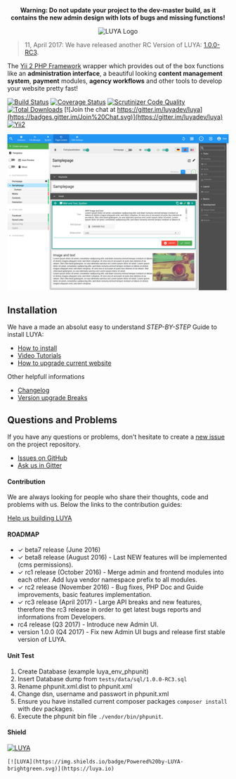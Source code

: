 <p align="center">
    <b>Warning: Do not update your project to the dev-master build, as it contains the new admin design with lots of bugs and missing functions!</b>
</p>
<p align="center">
  <img src="https://luya.io/img/luya_logo_flat_icon.png" alt="LUYA Logo"/>
</p>

> 11, April 2017: We have released another RC Version of LUYA: [1.0.0-RC3](https://luya.io/news/third-release-candidate-1-0-0-rc3).

The [Yii 2 PHP Framework](https://github.com/yiisoft/yii2) wrapper which provides out of the box functions like an **administration interface**, a beautiful looking **content management system**, **payment** modules, **agency workflows** and other tools to develop your website pretty fast!

[![Build Status](https://travis-ci.org/luyadev/luya.svg?branch=master)](https://travis-ci.org/luyadev/luya)
[![Coverage Status](https://coveralls.io/repos/github/luyadev/luya/badge.svg?branch=master)](https://coveralls.io/github/luyadev/luya?branch=master)
[![Scrutinizer Code Quality](https://scrutinizer-ci.com/g/luyadev/luya/badges/quality-score.png?b=master)](https://scrutinizer-ci.com/g/luyadev/luya/?branch=master)
[![Total Downloads](https://poser.pugx.org/luyadev/luya-core/downloads)](https://packagist.org/packages/luyadev/luya-core)
[![Join the chat at https://gitter.im/luyadev/luya](https://badges.gitter.im/Join%20Chat.svg)](https://gitter.im/luyadev/luya)
[![Yii2](https://img.shields.io/badge/Powered_by-Yii_Framework-green.svg?style=flat)](http://www.yiiframework.com/)

![Luya Admin](https://raw.githubusercontent.com/luyadev/luya/master/docs/guide/img/luya-beta8.png)

## Installation

We have a made an absolut easy to understand *STEP-BY-STEP* Guide to install LUYA:

+ [How to install](https://luya.io)
+ [Video Tutorials](https://luya.io/videos)
+ [How to upgrade current website](https://luya.io/guide/install-upgrade)

Other helpfull informations

+ [Changelog](CHANGELOG.md)
+ [Version upgrade Breaks](UPGRADE.md)

## Questions and Problems

If you have any questions or problems, don't hesitate to create a [new issue](https://github.com/luyadev/luya/issues/new) on the project repository.

+ [Issues on GitHub](https://github.com/luyadev/luya/issues)
+ [Ask us in Gitter](https://gitter.im/luyadev/luya)

#### Contribution

We are always looking for people who share their thoughts, code and problems with us. Below the links to the contribution guides:

[Help us building LUYA](https://luya.io/guide/luya-collaboration)

#### ROADMAP

+ ✓ beta7 release (June 2016)
+ ✓ beta8 release (August 2016) - Last NEW features will be implemented (cms permissions).
+ ✓ rc1 release (October 2016) - Merge admin and frontend modules into each other. Add luya vendor namespace prefix to all modules.
+ ✓ rc2 release (November 2016) - Bug fixes, PHP Doc and Guide improvements, basic features implementation.
+ ✓ rc3 release (April 2017) - Large API breaks and new features, therefore the rc3 release in order to get latest bugs reports and informations from Developers.
+ rc4 release (Q3 2017) - Introduce new Admin UI.
+ version 1.0.0 (Q4 2017) - Fix new Admin UI bugs and release first stable version of LUYA.

#### Unit Test

1. Create Database (example luya_env_phpunit)
2. Insert Database dump from `tests/data/sql/1.0.0-RC3.sql`
3. Rename phpunit.xml.dist to phpunit.xml
4. Change dsn, username and passwort in phpunit.xml
5. Ensure you have installed current composer packages `composer install` with dev packages.
6. Execute the phpunit bin file `./vendor/bin/phpunit`.

#### Shield

[![LUYA](https://img.shields.io/badge/Powered%20by-LUYA-brightgreen.svg)](https://luya.io)

```
[![LUYA](https://img.shields.io/badge/Powered%20by-LUYA-brightgreen.svg)](https://luya.io)
```
